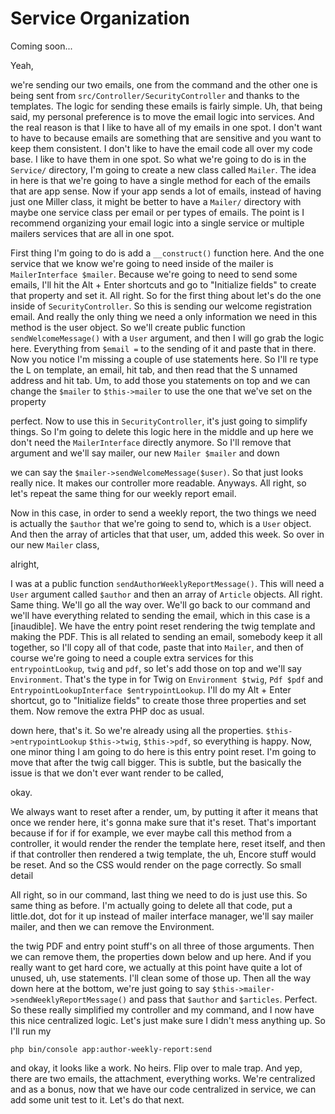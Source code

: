 # Service Organization

Coming soon...

Yeah,

we're sending our two emails, one from the command and the other one is being sent
from `src/Controller/SecurityController` and thanks to the templates. The logic for
sending these emails is fairly simple. Uh, that being said, my personal preference is
to move the email logic into services. And the real reason is that I like to have all
of my emails in one spot. I don't want to have to because emails are something that
are sensitive and you want to keep them consistent. I don't like to have the email
code all over my code base. I like to have them in one spot. So what we're going to
do is in the `Service/` directory, I'm going to create a new class called `Mailer`. The
idea in here is that we're going to have a single method for each of the emails that
are app sense. Now if your app sends a lot of emails, instead of having just one
Miller class, it might be better to have a `Mailer/` directory with maybe one service
class per email or per types of emails. The point is I recommend organizing your
email logic into a single service or multiple mailers services that are all in one
spot.

First thing I'm going to do is add a `__construct()` function here. And the one service
that we know we're going to need inside of the mailer is `MailerInterface $mailer`.
Because we're going to need to send some emails, I'll hit the Alt + Enter
shortcuts and go to "Initialize fields" to create that property and set it. All right.
So for the first thing about let's do the one inside of `SecurityController`. So this
is sending our welcome registration email. And really the only thing we need a only
information we need in this method is the user object. So we'll create public
function `sendWelcomeMessage()` with a `User` argument, and then I will go grab the
logic here. Everything from `$email =` to the sending of it and paste that in there. Now
you notice I'm missing a couple of use statements here. So I'll re type the L on
template, an email, hit tab, and then read that the S unnamed address and hit tab.
Um, to add those you statements on top and we can change the `$mailer` to
`$this->mailer` to use the one that we've set on the property

perfect. Now to use this in `SecurityController`, it's just going to simplify things.
So I'm going to delete this logic here in the middle and up here we don't need the
`MailerInterface` directly anymore. So I'll remove that argument and we'll say mailer,
our new `Mailer $mailer` and down

we can say the `$mailer->sendWelcomeMessage($user)`. So that just looks really nice. It
makes our controller more readable. Anyways. All right, so let's repeat the same
thing for our weekly report email.

Now in this case, in order to send a weekly report, the two things we need is
actually the `$author` that we're going to send to, which is a `User` object. And then the
array of articles that that user, um, added this week. So over in our new `Mailer`
class,

alright,

I was at a public function `sendAuthorWeeklyReportMessage()`. This will need a `User`
argument called `$author` and then an array of `Article` objects. All right. Same thing.
We'll go all the way over. We'll go back to our command and we'll have everything
related to sending the email, which in this case is a [inaudible]. We have the entry
point reset rendering the twig template and making the PDF. This is all related to
sending an email, somebody keep it all together, so I'll copy all of that code, paste
that into `Mailer`, and then of course we're going to need a couple extra services for
this `entrypointLookup`, `twig` and `pdf`, so let's add those on top and we'll say
`Environment`. That's the type in for Twig on `Environment $twig`, `Pdf $pdf` and 
`EntrypointLookupInterface $entrypointLookup`. I'll do my Alt + Enter shortcut, 
go to "Initialize fields" to create those three properties and set them. 
Now remove the extra PHP doc as usual.

down here, that's it. So we're already using all the properties. `$this->entrypointLookup`
`$this->twig`, `$this->pdf`, so everything is happy. Now, one minor
thing I am going to do here is this entry point reset. I'm going to move that after
the twig call bigger. This is subtle, but the basically the issue is that we don't
ever want render to be called,

okay.

We always want to reset after a render, um, by putting it after it means that once we
render here, it's gonna make sure that it's reset. That's important because if for if
for example, we ever maybe call this method from a controller, it would render the
render the template here, reset itself, and then if that controller then rendered a
twig template, the uh, Encore stuff would be reset. And so the CSS would render on the
page correctly. So small detail

All right, so in our command, last thing we need to do is just use this. So same
thing as before. I'm actually going to delete all that code, put a little.dot, dot
for it up instead of mailer interface manager, we'll say mailer mailer, and then we
can remove the Environment.

the twig PDF and entry point stuff's on all three of those arguments. Then we can
remove them, the properties down below and up here. And if you really want to get
hard core, we actually at this point have quite a lot of unused, uh, use statements.
I'll clean some of those up. Then all the way down here at the bottom, we're just
going to say `$this->mailer->sendWeeklyReportMessage()` and pass that `$author` and
`$articles`. Perfect. So these really simplified my controller and my command, and I now
have this nice centralized logic. Let's just make sure I didn't mess anything up. So
I'll run my 

```terminal
php bin/console app:author-weekly-report:send
```

and okay, it looks like a
work. No heirs. Flip over to male trap. And yep, there are two emails, the
attachment, everything works. We're centralized and as a bonus, now that we have our
code centralized in service, we can add some unit test to it. Let's do that next.